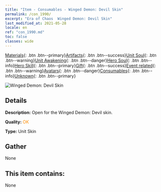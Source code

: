 ```yaml
---
title: "Item - Consumables - Winged Demon: Devil Skin"
permalink: /con_1990/
excerpt: "Era of Chaos  Winged Demon: Devil Skin"
last_modified_at: 2021-05-28
locale: en
ref: "con_1990.md"
toc: false
classes: wide
---
```

 [Materials](/Items/){: .btn .btn--primary}[Artifacts](/Items/Artifacts/){: .btn .btn--success}[Unit Soul](/Items/UnitSoul/){: .btn .btn--warning}[Unit Awakening](/Items/UnitAwakening/){: .btn .btn--danger}[Hero Soul](/Items/HeroSoul/){: .btn .btn--info}[Hero Skill](/Items/HeroSkill/){: .btn .btn--primary}[Gift](/Items/Gift/){: .btn .btn--success}[Event related](/Items/Events/){: .btn .btn--warning}[Avatars](/Items/Avatars/){: .btn .btn--danger}[Consumables](/Items/Consumables/){: .btn .btn--info}[Unknown](/Items/Unknown/){: .btn .btn--primary}

 ![Winged Demon: Devil Skin](/images/u/ti_daemopifu.jpg)

## Details
 **Description:** Open for the Winged Demon: Devil skin.

 **Quality:** <span style="color: #FF8C00">OK</span>

 **Type:** Unit Skin

## Gather

  None

## This item contains:

  None

